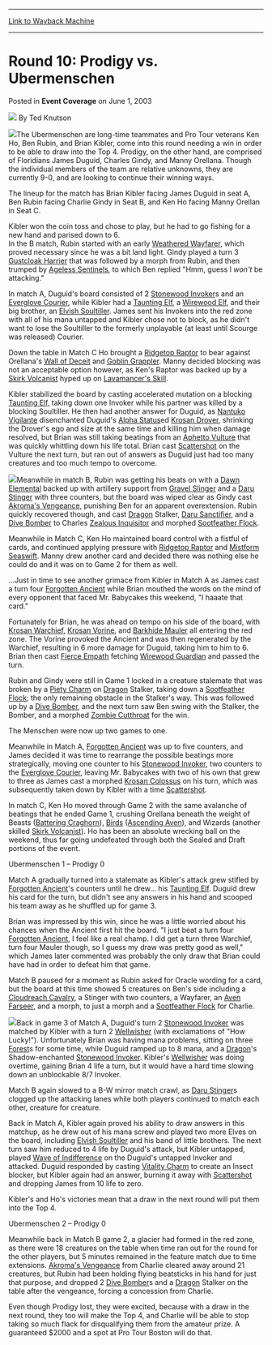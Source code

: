 
---
[Link to Wayback Machine](https://web.archive.org/web/20171030014204/https://magic.wizards.com/en/articles/archive/event-coverage/round-10-prodigy-vs-ubermenschen-2003-06-01)

[_metadata_:author]:- "Ted Knutson"
[_metadata_:description]:- "The Ubermenschen are long-time teammates and Pro Tour veterans Ken Ho, Ben Rubin, and Brian Kibler, come into this round needing a win in order to be able to draw into the Top 4. Prodigy, on the other hand, are comprised of Floridians James Duguid, Charles Gindy, and Manny Orellana."
[_metadata_:generator]:- "Drupal 7 (http://drupal.org)"
[_metadata_:node]:- "784231"
[_metadata_:publish_date]:- "2003-06-01"
[_metadata_:source]:- "div-main-content"
[_metadata_:title]:- "Round 10: Prodigy vs. Ubermenschen"
[_metadata_:wayback_capture_timestamp]:- "2017-10-30 01:42:04"
[_metadata_:wayback_raw_url]:- "https://web.archive.org/web/20171030014204id_/https://magic.wizards.com/en/articles/archive/event-coverage/round-10-prodigy-vs-ubermenschen-2003-06-01"
[_metadata_:wayback_url]:- "https://magic.wizards.com/en/articles/archive/event-coverage/round-10-prodigy-vs-ubermenschen-2003-06-01"
---


Round 10: Prodigy vs. Ubermenschen
==================================



 Posted in **Event Coverage**
 on June 1, 2003 






![](https://media.magic.wizards.com/styles/auth_small/public/images/person/authorpic_TedKnutson.jpg)
By Ted Knutson











![](https://media.magic.wizards.com/image_legacy_migration/sideboard/images/gppit03/a951.jpg)The Ubermenschen are long-time teammates and Pro Tour veterans Ken Ho, Ben Rubin, and Brian Kibler, come into this round needing a win in order to be able to draw into the Top 4. Prodigy, on the other hand, are comprised of Floridians James Duguid, Charles Gindy, and Manny Orellana. Though the individual members of the team are relative unknowns, they are currently 9-0, and are looking to continue their winning ways.

The lineup for the match has Brian Kibler facing James Duguid in seat A, Ben Rubin facing Charlie Gindy in Seat B, and Ken Ho facing Manny Orellan in Seat C.

Kibler won the coin toss and chose to play, but he had to go fishing for a new hand and parised down to 6.   
 In the B match, Rubin started with an early [Weathered Wayfarer](http://gatherer.wizards.com/Pages/Card/Details.aspx?name=Weathered+Wayfarer), which proved necessary since he was a bit land light. Gindy played a turn 3 [Gustcloak Harrier](http://gatherer.wizards.com/Pages/Card/Details.aspx?name=Gustcloak+Harrier) that was followed by a morph from Rubin, and then trumped by [Ageless Sentinels](http://gatherer.wizards.com/Pages/Card/Details.aspx?name=Ageless+Sentinels), to which Ben replied "Hmm, guess I *won't* be attacking."

In match A, Duguid's board consisted of 2 [Stonewood Invoker](http://gatherer.wizards.com/Pages/Card/Details.aspx?name=Stonewood+Invoker)s and an [Everglove Courier](http://gatherer.wizards.com/Pages/Card/Details.aspx?name=Everglove+Courier), while Kibler had a [Taunting Elf](http://gatherer.wizards.com/Pages/Card/Details.aspx?name=Taunting+Elf), a [Wirewood Elf](http://gatherer.wizards.com/Pages/Card/Details.aspx?name=Wirewood+Elf), and their big brother, an [Elvish Soultiller](http://gatherer.wizards.com/Pages/Card/Details.aspx?name=Elvish+Soultiller). James sent his Invokers into the red zone with all of his mana untapped and Kibler chose not to block, as he didn't want to lose the Soultiller to the formerly unplayable (at least until Scourge was released) Courier.

Down the table in Match C Ho brought a [Ridgetop Raptor](http://gatherer.wizards.com/Pages/Card/Details.aspx?name=Ridgetop+Raptor) to bear against Orellana's [Wall of Deceit](http://gatherer.wizards.com/Pages/Card/Details.aspx?name=Wall+of+Deceit) and [Goblin Grappler](http://gatherer.wizards.com/Pages/Card/Details.aspx?name=Goblin+Grappler). Manny decided blocking was not an acceptable option however, as Ken's Raptor was backed up by a [Skirk Volcanist](http://gatherer.wizards.com/Pages/Card/Details.aspx?name=Skirk+Volcanist) hyped up on [Lavamancer's Skill](http://gatherer.wizards.com/Pages/Card/Details.aspx?name=Lavamancer%27s+Skill).

Kibler stabilized the board by casting accelerated mutation on a blocking [Taunting Elf](http://gatherer.wizards.com/Pages/Card/Details.aspx?name=Taunting+Elf), taking down one Invoker while his partner was killed by a blocking Soultiller. He then had another answer for Duguid, as [Nantuko Vigilante](http://gatherer.wizards.com/Pages/Card/Details.aspx?name=Nantuko+Vigilante) disenchanted Duguid's [Alpha Status](http://gatherer.wizards.com/Pages/Card/Details.aspx?name=Alpha+Status)ed [Krosan Drover](http://gatherer.wizards.com/Pages/Card/Details.aspx?name=Krosan+Drover), shrinking the Drover's ego and size at the same time and killing him when damage resolved, but Brian was still taking beatings from an [Aphetto Vulture](http://gatherer.wizards.com/Pages/Card/Details.aspx?name=Aphetto+Vulture) that was quickly whittling down his life total. Brian cast [Scattershot](http://gatherer.wizards.com/Pages/Card/Details.aspx?name=Scattershot) on the Vulture the next turn, but ran out of answers as Duguid just had too many creatures and too much tempo to overcome.

![](https://media.magic.wizards.com/image_legacy_migration/sideboard/images/gppit03/a955.jpg)Meanwhile in match B, Rubin was getting his beats on with a [Dawn Elemental](http://gatherer.wizards.com/Pages/Card/Details.aspx?name=Dawn+Elemental) backed up with artillery support from [Gravel Slinger](http://gatherer.wizards.com/Pages/Card/Details.aspx?name=Gravel+Slinger) and a [Daru Stinger](http://gatherer.wizards.com/Pages/Card/Details.aspx?name=Daru+Stinger) with three counters, but the board was wiped clear as Gindy cast [Akroma's Vengeance](http://gatherer.wizards.com/Pages/Card/Details.aspx?name=Akroma%27s+Vengeance), punishing Ben for an apparent overextension. Rubin quickly recovered though, and cast [Dragon](http://gatherer.wizards.com/Pages/Card/Details.aspx?name=Dragon) Stalker, [Daru Sanctifier](http://gatherer.wizards.com/Pages/Card/Details.aspx?name=Daru+Sanctifier), and a [Dive Bomber](http://gatherer.wizards.com/Pages/Card/Details.aspx?name=Dive+Bomber) to Charles [Zealous Inquisitor](http://gatherer.wizards.com/Pages/Card/Details.aspx?name=Zealous+Inquisitor) and morphed [Sootfeather Flock](http://gatherer.wizards.com/Pages/Card/Details.aspx?name=Sootfeather+Flock).

Meanwhile in Match C, Ken Ho maintained board control with a fistful of cards, and continued applying pressure with [Ridgetop Raptor](http://gatherer.wizards.com/Pages/Card/Details.aspx?name=Ridgetop+Raptor) and [Mistform Seaswift](http://gatherer.wizards.com/Pages/Card/Details.aspx?name=Mistform+Seaswift). Manny drew another card and decided there was nothing else he could do and it was on to Game 2 for them as well.

...Just in time to see another grimace from Kibler in Match A as James cast a turn four [Forgotten Ancient](http://gatherer.wizards.com/Pages/Card/Details.aspx?name=Forgotten+Ancient) while Brian mouthed the words on the mind of every opponent that faced Mr. Babycakes this weekend, "I haaate that card."

Fortunately for Brian, he was ahead on tempo on his side of the board, with [Krosan Warchief](http://gatherer.wizards.com/Pages/Card/Details.aspx?name=Krosan+Warchief), [Krosan Vorine](http://gatherer.wizards.com/Pages/Card/Details.aspx?name=Krosan+Vorine), and [Barkhide Mauler](http://gatherer.wizards.com/Pages/Card/Details.aspx?name=Barkhide+Mauler) all entering the red zone. The Vorine provoked the Ancient and was then regenerated by the Warchief, resulting in 6 more damage for Duguid, taking him to him to 6. Brian then cast [Fierce Empath](http://gatherer.wizards.com/Pages/Card/Details.aspx?name=Fierce+Empath) fetching [Wirewood Guardian](http://gatherer.wizards.com/Pages/Card/Details.aspx?name=Wirewood+Guardian) and passed the turn.

Rubin and Gindy were still in Game 1 locked in a creature stalemate that was broken by a [Piety Charm](http://gatherer.wizards.com/Pages/Card/Details.aspx?name=Piety+Charm) on [Dragon](http://gatherer.wizards.com/Pages/Card/Details.aspx?name=Dragon) Stalker, taking down a [Sootfeather Flock](http://gatherer.wizards.com/Pages/Card/Details.aspx?name=Sootfeather+Flock); the only remaining obstacle in the Stalker's way. This was followed up by a [Dive Bomber](http://gatherer.wizards.com/Pages/Card/Details.aspx?name=Dive+Bomber), and the next turn saw Ben swing with the Stalker, the Bomber, and a morphed [Zombie Cutthroat](http://gatherer.wizards.com/Pages/Card/Details.aspx?name=Zombie+Cutthroat) for the win.

The Menschen were now up two games to one.

Meanwhile in Match A, [Forgotten Ancient](http://gatherer.wizards.com/Pages/Card/Details.aspx?name=Forgotten+Ancient) was up to five counters, and James decided it was time to rearrange the possible beatings more strategically, moving one counter to his [Stonewood Invoker](http://gatherer.wizards.com/Pages/Card/Details.aspx?name=Stonewood+Invoker), two counters to the [Everglove Courier](http://gatherer.wizards.com/Pages/Card/Details.aspx?name=Everglove+Courier), leaving Mr. Babycakes with two of his own that grew to three as James cast a morphed [Krosan Colossus](http://gatherer.wizards.com/Pages/Card/Details.aspx?name=Krosan+Colossus) on his turn, which was subsequently taken down by Kibler with a time [Scattershot](http://gatherer.wizards.com/Pages/Card/Details.aspx?name=Scattershot). 

In match C, Ken Ho moved through Game 2 with the same avalanche of beatings that he ended Game 1, crushing Orellana beneath the weight of Beasts ([Battering Craghorn](http://gatherer.wizards.com/Pages/Card/Details.aspx?name=Battering+Craghorn)), [Birds](http://gatherer.wizards.com/Pages/Card/Details.aspx?name=Birds) ([Ascending Aven](http://gatherer.wizards.com/Pages/Card/Details.aspx?name=Ascending+Aven)), and Wizards (another skilled [Skirk Volcanist](http://gatherer.wizards.com/Pages/Card/Details.aspx?name=Skirk+Volcanist)). Ho has been an absolute wrecking ball on the weekend, thus far going undefeated through both the Sealed and Draft portions of the event.

Ubermenschen 1 – Prodigy 0

Match A gradually turned into a stalemate as Kibler's attack grew stifled by [Forgotten Ancient](http://gatherer.wizards.com/Pages/Card/Details.aspx?name=Forgotten+Ancient)'s counters until he drew... his [Taunting Elf](http://gatherer.wizards.com/Pages/Card/Details.aspx?name=Taunting+Elf). Duguid drew his card for the turn, but didn't see any answers in his hand and scooped his team away as he shuffled up for game 3.

Brian was impressed by this win, since he was a little worried about his chances when the Ancient first hit the board. "I just beat a turn four [Forgotten Ancient](http://gatherer.wizards.com/Pages/Card/Details.aspx?name=Forgotten+Ancient), I feel like a real champ. I did get a turn three Warchief, turn four Mauler though, so I guess my draw was pretty good as well," which James later commented was probably the only draw that Brian could have had in order to defeat him that game.

Match B paused for a moment as Rubin asked for Oracle wording for a card, but the board at this time showed 5 creatures on Ben's side including a [Cloudreach Cavalry](http://gatherer.wizards.com/Pages/Card/Details.aspx?name=Cloudreach+Cavalry), a Stinger with two counters, a Wayfarer, an [Aven Farseer](http://gatherer.wizards.com/Pages/Card/Details.aspx?name=Aven+Farseer), and a morph, to just a morph and a [Sootfeather Flock](http://gatherer.wizards.com/Pages/Card/Details.aspx?name=Sootfeather+Flock) for Charlie. 

![](https://media.magic.wizards.com/image_legacy_migration/sideboard/images/gppit03/a956.jpg)Back in game 3 of Match A, Duguid's turn 2 [Stonewood Invoker](http://gatherer.wizards.com/Pages/Card/Details.aspx?name=Stonewood+Invoker) was matched by Kibler with a turn 2 [Wellwisher](http://gatherer.wizards.com/Pages/Card/Details.aspx?name=Wellwisher) (with exclamations of "How Lucky!"). Unfortunately Brian was having mana problems, sitting on three [Forest](http://gatherer.wizards.com/Pages/Card/Details.aspx?name=Forest)s for some time, while Duguid ramped up to 8 mana, and a [Dragon](http://gatherer.wizards.com/Pages/Card/Details.aspx?name=Dragon)'s Shadow-enchanted [Stonewood Invoker](http://gatherer.wizards.com/Pages/Card/Details.aspx?name=Stonewood+Invoker). Kibler's [Wellwisher](http://gatherer.wizards.com/Pages/Card/Details.aspx?name=Wellwisher) was doing overtime, gaining Brian 4 life a turn, but it would have a hard time slowing down an unblockable 8/7 Invoker.

Match B again slowed to a B-W mirror match crawl, as [Daru Stinger](http://gatherer.wizards.com/Pages/Card/Details.aspx?name=Daru+Stinger)s clogged up the attacking lanes while both players continued to match each other, creature for creature.

Back in Match A, Kibler again proved his ability to draw answers in this matchup, as he drew out of his mana screw and played two more Elves on the board, including [Elvish Soultiller](http://gatherer.wizards.com/Pages/Card/Details.aspx?name=Elvish+Soultiller) and his band of little brothers. The next turn saw him reduced to 4 life by Duguid's attack, but Kibler untapped, played [Wave of Indifference](http://gatherer.wizards.com/Pages/Card/Details.aspx?name=Wave+of+Indifference) on the Duguid's untapped Invoker and attacked. Duguid responded by casting [Vitality Charm](http://gatherer.wizards.com/Pages/Card/Details.aspx?name=Vitality+Charm) to create an Insect blocker, but Kibler again had an answer, burning it away with [Scattershot](http://gatherer.wizards.com/Pages/Card/Details.aspx?name=Scattershot) and dropping James from 10 life to zero.

Kibler's and Ho's victories mean that a draw in the next round will put them into the Top 4.

Ubermenschen 2 – Prodigy 0

Meanwhile back in Match B game 2, a glacier had formed in the red zone, as there were 18 creatures on the table when time ran out for the round for the other players, but 5 minutes remained in the feature match due to time extensions. [Akroma's Vengeance](http://gatherer.wizards.com/Pages/Card/Details.aspx?name=Akroma%27s+Vengeance) from Charlie cleared away around 21 creatures, but Rubin had been holding flying beatsticks in his hand for just that purpose, and dropped 2 [Dive Bomber](http://gatherer.wizards.com/Pages/Card/Details.aspx?name=Dive+Bomber)s and a [Dragon](http://gatherer.wizards.com/Pages/Card/Details.aspx?name=Dragon) Stalker on the table after the vengeance, forcing a concession from Charlie.

Even though Prodigy lost, they were excited, because with a draw in the next round, they too will make the Top 4, and Charlie will be able to stop taking so much flack for disqualifying them from the amateur prize. A guaranteed $2000 and a spot at Pro Tour Boston will do that.







